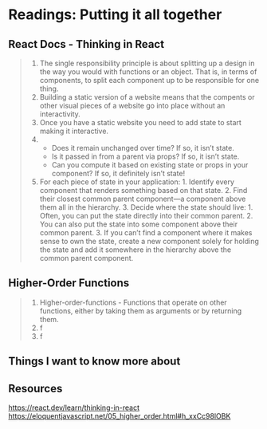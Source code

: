# Readings: Putting it all together

## React Docs - Thinking in React
> 1. The single responsibility principle is about splitting up a design in the way you would with functions or an object. That is, in terms of components, to split each component up to be responsible for one thing.
> 2. Building a static version of a website means that the compents or other visual pieces of a website go into place without an interactivity.
> 3. Once you have a static website you need to add state to start making it interactive.
> 4. - Does it remain unchanged over time? If so, it isn’t state.
>    - Is it passed in from a parent via props? If so, it isn’t state.
>    - Can you compute it based on existing state or props in your component? If so, it definitely isn’t state!
> 5. For each piece of state in your application:
      1. Identify every component that renders something based on that state.
      2. Find their closest common parent component—a component above them all in the hierarchy.
      3. Decide where the state should live:
        1. Often, you can put the state directly into their common parent.
        2. You can also put the state into some component above their common parent.
        3. If you can’t find a component where it makes sense to own the state, create a new component solely for holding the state and add it somewhere in the hierarchy above the common parent component.

## Higher-Order Functions
> 1. Higher-order-functions - Functions that operate on other functions, either by taking them as arguments or by returning them.
> 2. f
> 3. f

## Things I want to know more about

## Resources
https://react.dev/learn/thinking-in-react
https://eloquentjavascript.net/05_higher_order.html#h_xxCc98lOBK
